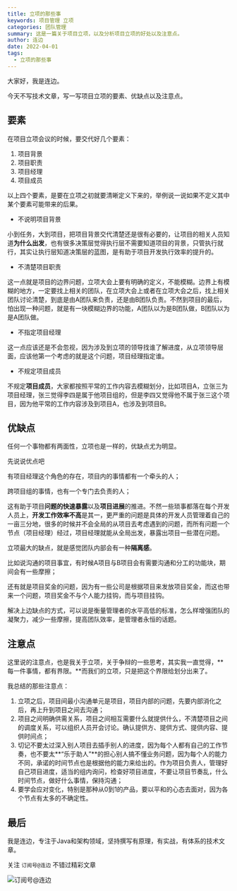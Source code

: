 ```yaml
---
title: 立项的那些事
keywords: 项目管理 立项
categories: 团队管理
summary: 这是一篇关于项目立项，以及分析项目立项的好处以及注意点。
author: 连边
date: 2022-04-01
tags:
  - 立项的那些事
---
```


大家好，我是连边。

今天不写技术文章，写一写项目立项的要素、优缺点以及注意点。



## 要素

在项目立项会议的时候，要交代好几个要素：

1. 项目背景
2. 项目职责
3. 项目经理
4. 项目成员

以上四个要素，是要在立项之初就要清晰定义下来的，举例说一说如果不定义其中某个要素可能带来的后果。

- 不说明项目背景

小到任务，大到项目，把项目背景交代清楚还是很有必要的，让项目的相关人员知道**为什么出发**，也有很多决策层觉得执行层不需要知道项目的背景，只管执行就行，其实让执行层知道决策层的蓝图，是有助于项目开发执行效率的提升的。

- 不清楚项目职责

这一点就是项目的边界问题，立项大会上要有明确的定义，不能模糊。边界上有模糊的地方，一定要找上相关的团队，在立项大会上或者在立项大会之后，找上相关团队讨论清楚，到底是由A团队来负责，还是由B团队负责。不然到项目的最后，怕出现一种问题，就是有一块模糊边界的功能，A团队以为是B团队做，B团队以为是A团队做。

- 不指定项目经理

这一点应该还是不会忽视，因为涉及到立项的领导找谁了解进度，从立项领导层面，应该他第一个考虑的就是这个问题，项目经理指定谁。

- 不规定项目成员

不规定**项目成员**，大家都按照平常的工作内容去模糊划分，比如项目A，立张三为项目经理，张三觉得李四是属于他项目组的，但是李四又觉得他不属于张三这个项目，因为他平常的工作内容涉及到项目A，也涉及到项目B。



## 优缺点

任何一个事物都有两面性，立项也是一样的，优缺点尤为明显。

先说说优点吧

有项目经理这个角色的存在，项目内的事情都有一个牵头的人；

跨项目组的事情，也有一个专门去负责的人；

这有助于项目**问题的快速暴露**以及**项目进展**的推进。不然一些琐事都落在每个开发人员上，**开发工作效率不高**是其一，更严重的问题是具体的开发人员管理着自己的一亩三分地，很多的时候并不会全局的从项目去考虑遇到的问题，而所有问题一个节点（项目经理）经过，项目经理就能从全局出发，暴露出项目一些潜在问题。

立项最大的缺点，就是感觉团队内部会有一种**隔离感**。

比如说沟通的项目事宜，有时候A项目与B项目会有需要沟通和分工的功能块，期间会有一些摩擦；

还有就是项目奖金的问题，因为有一些公司是根据项目来发放项目奖金，而这也带来一个问题，项目奖金不与个人能力挂钩，而与项目挂钩。

解决上边缺点的方式，可以说是衡量管理者的水平高低的标准，怎么样增强团队的凝聚力，减少一些摩擦，提高团队效率，是管理者永恒的话题。



## 注意点

这里说的注意点，也是我关于立项，关于争辩的一些思考，其实我一直觉得，**每一件事情，都有界限。**而我们的立项，只是把这个界限给划分出来了。

我总结的那些注意点：

1. 立项之后，项目间最小沟通单元是项目，项目内部的问题，先要内部消化之后，再上升到项目之间去沟通；
2. 项目之间明确供需关系，项目之间相互需要什么就提供什么，不清楚项目之间的调度关系，可以组织人员开会讨论。确认提供方、提供方式、提供内容、提供时间点；
3. 切记不要太过深入别人项目去插手别人的进度，因为每个人都有自己的工作节奏，也不要太**“乐于助人”**的担心别人搞不懂业务问题，因为每个人的能力不同，承诺的时间节点也是根据他的能力来给出的。作为项目负责人，管理好自己项目进度，适当的组内询问，检查好项目进度，不要让项目节奏乱，什么时间节点，做好什么事情，保持沟通；
4. 要学会应对变化，特别是那种从0到1的产品，要以平和的心态去面对，因为各个节点有太多的不确定性。



## 最后

我是连边，专注于Java和架构领域，坚持撰写有原理，有实战，有体系的技术文章。

关注 `订阅号@连边` 不错过精彩文章

![订阅号@连边](https://mkstatic.lianbian.net/202204031131412.jpg)